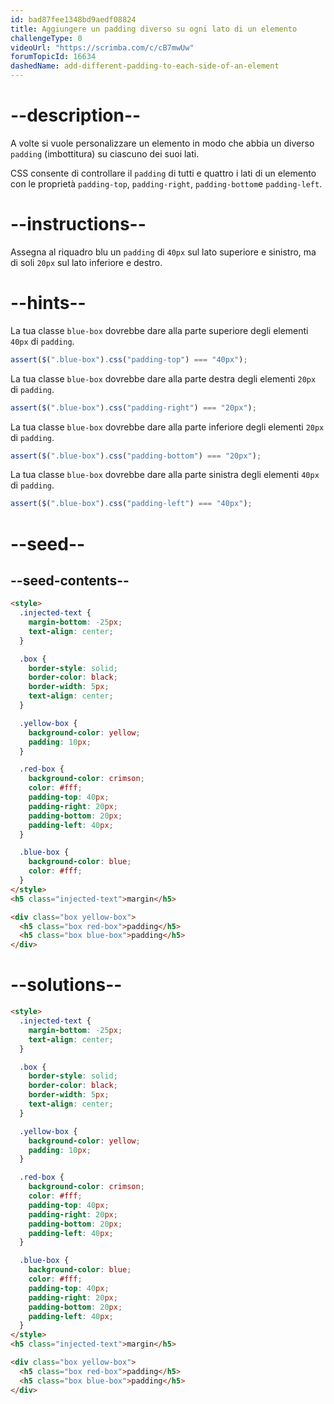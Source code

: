 ```yaml
---
id: bad87fee1348bd9aedf08824
title: Aggiungere un padding diverso su ogni lato di un elemento
challengeType: 0
videoUrl: "https://scrimba.com/c/cB7mwUw"
forumTopicId: 16634
dashedName: add-different-padding-to-each-side-of-an-element
---
```


# --description--

A volte si vuole personalizzare un elemento in modo che abbia un diverso `padding` (imbottitura) su ciascuno dei suoi lati.

CSS consente di controllare il `padding` di tutti e quattro i lati di un elemento con le proprietà `padding-top`, `padding-right`, `padding-bottom`e `padding-left`.

# --instructions--

Assegna al riquadro blu un `padding` di `40px` sul lato superiore e sinistro, ma di soli `20px` sul lato inferiore e destro.

# --hints--

La tua classe `blue-box` dovrebbe dare alla parte superiore degli elementi `40px` di `padding`.

```js
assert($(".blue-box").css("padding-top") === "40px");
```

La tua classe `blue-box` dovrebbe dare alla parte destra degli elementi `20px` di `padding`.

```js
assert($(".blue-box").css("padding-right") === "20px");
```

La tua classe `blue-box` dovrebbe dare alla parte inferiore degli elementi `20px` di `padding`.

```js
assert($(".blue-box").css("padding-bottom") === "20px");
```

La tua classe `blue-box` dovrebbe dare alla parte sinistra degli elementi `40px` di `padding`.

```js
assert($(".blue-box").css("padding-left") === "40px");
```

# --seed--

## --seed-contents--

```html
<style>
  .injected-text {
    margin-bottom: -25px;
    text-align: center;
  }

  .box {
    border-style: solid;
    border-color: black;
    border-width: 5px;
    text-align: center;
  }

  .yellow-box {
    background-color: yellow;
    padding: 10px;
  }

  .red-box {
    background-color: crimson;
    color: #fff;
    padding-top: 40px;
    padding-right: 20px;
    padding-bottom: 20px;
    padding-left: 40px;
  }

  .blue-box {
    background-color: blue;
    color: #fff;
  }
</style>
<h5 class="injected-text">margin</h5>

<div class="box yellow-box">
  <h5 class="box red-box">padding</h5>
  <h5 class="box blue-box">padding</h5>
</div>
```

# --solutions--

```html
<style>
  .injected-text {
    margin-bottom: -25px;
    text-align: center;
  }

  .box {
    border-style: solid;
    border-color: black;
    border-width: 5px;
    text-align: center;
  }

  .yellow-box {
    background-color: yellow;
    padding: 10px;
  }

  .red-box {
    background-color: crimson;
    color: #fff;
    padding-top: 40px;
    padding-right: 20px;
    padding-bottom: 20px;
    padding-left: 40px;
  }

  .blue-box {
    background-color: blue;
    color: #fff;
    padding-top: 40px;
    padding-right: 20px;
    padding-bottom: 20px;
    padding-left: 40px;
  }
</style>
<h5 class="injected-text">margin</h5>

<div class="box yellow-box">
  <h5 class="box red-box">padding</h5>
  <h5 class="box blue-box">padding</h5>
</div>
```
